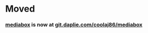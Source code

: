 # Moved
### [mediabox](https://git.daplie.com/coolaj86/mediabox) is now at [git.daplie.com/coolaj86/mediabox](https://git.daplie.com/coolaj86/mediabox)
